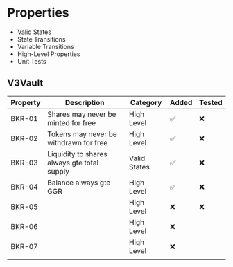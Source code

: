 # Properties

- Valid States
- State Transitions
- Variable Transitions
- High-Level Properties
- Unit Tests

## V3Vault

| Property | Description                                 | Category     | Added | Tested |
| -------- | ------------------------------------------- | ------------ | ----- | ------ |
| BKR-01   | Shares may never be minted for free         | High Level   | ✅    | ❌     |
| BKR-02   | Tokens may never be withdrawn for free      | High Level   | ✅    | ❌     |
| BKR-03   | Liquidity to shares always gte total supply | Valid States | ✅    | ❌     |
| BKR-04   | Balance always gte GGR                      | High Level   | ✅    | ❌     |
| BKR-05   |                                             | High Level   | ❌    | ❌     |
| BKR-06   |                                             | High Level   | ❌    |        |
| BKR-07   |                                             | High Level   | ❌    |        |
|          |                                             |              |       |        |
